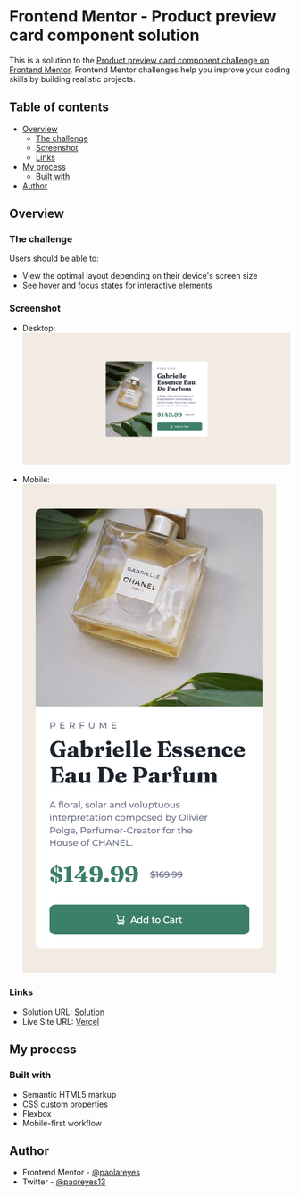 # Frontend Mentor - Product preview card component solution

This is a solution to the [Product preview card component challenge on Frontend Mentor](https://www.frontendmentor.io/challenges/product-preview-card-component-GO7UmttRfa). Frontend Mentor challenges help you improve your coding skills by building realistic projects.

## Table of contents

- [Overview](#overview)
  - [The challenge](#the-challenge)
  - [Screenshot](#screenshot)
  - [Links](#links)
- [My process](#my-process)
  - [Built with](#built-with)
- [Author](#author)

## Overview

### The challenge

Users should be able to:

- View the optimal layout depending on their device's screen size
- See hover and focus states for interactive elements

### Screenshot

- Desktop:
![](./screenshots/screenshot-desktop.png)

- Mobile:
![](./screenshots/screenshot-mobile.png)

### Links

- Solution URL: [Solution](https://www.frontendmentor.io/solutions/product-preview-card-component-solution-using-flexbox-2szTwFdzUy)
- Live Site URL: [Vercel](https://product-preview-card-component-opal.vercel.app/)

## My process

### Built with

- Semantic HTML5 markup
- CSS custom properties
- Flexbox
- Mobile-first workflow

## Author

- Frontend Mentor - [@paolareyes](https://www.frontendmentor.io/profile/paolareyes)
- Twitter - [@paoreyes13](https://www.twitter.com/paoreyes13)
